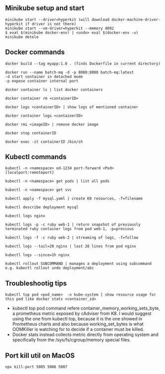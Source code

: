 ## Minikube setup and start
```
minikube start --driver=hyperkit (will download docker-machine-driver-hyperkit if driver is not there)
minikube start --vm-driver=hyperkit --memory 4092
$ eval $(minikube docker-env) | <undo> eval $(docker-env -u)
minikube detele

```

## Docker commands
```
docker build --tag myapp:1.0 . (finds Dockerfile in current directory)

docker run --name batch-mq -d -p 8080:8080 batch-mq:latest
-d start container in detached mode
-p expose container internal port

docker container ls | list docker containers

docker container rm <containerID> 

docker logs <containerID> | show logs of mentioned container

docker container logs <containerID>

docker rmi <imageID> | remove docker image

docker stop containerID

docker exec -it containerID /bin/sh
```

## Kubectl commands
```
kubectl -n <namespace> od-1234 port-forward <Pod> [localport:remoteport]

kubectl -n <namespace> get pods | list all pods

kubectl -n <namespace> get svc

kubectl apply -f mysql.yaml | create K8 resources, -f=filename

kubectl describe deployment mysql

kubectl logs nginx

kubectl logs -p -c ruby web-1 | return snapshot of previously terminated ruby container logs from pod web-1, -p=previous

kubectl logs -f -c ruby web-2 | streaming of logs, -f=follow

kubectl logs --tail=20 nginx | last 20 lines from pod nginx

kubectl logs --since=1h nginx

kubectl rollout SUBCOMMAND | manages a deployment using subcommand e.g. kubectl rollout undo deployment/abc

```

## Troubleshootig tips
```
kubectl top pod <pod_name>  -n kube-system | show resource usage for this pod like docker stats <container_id>
```
- kubectl top pod command refere container_memory_working_sets_byte, a prometheus metric exposed by cAdviser from K8.
I would suggest using the one from kubectl top, because it is the one showed in Prometheus charts and also because working_set_bytes is what OOMKiller is watching for to decide if a container must be killed.
- Docker stats instead collects metric directly from operating system and specifically from the /sys/fs/cgroup/memory special files.


## Port kill util on MacOS
```
npx kill-port 5005 5006 5007
```
